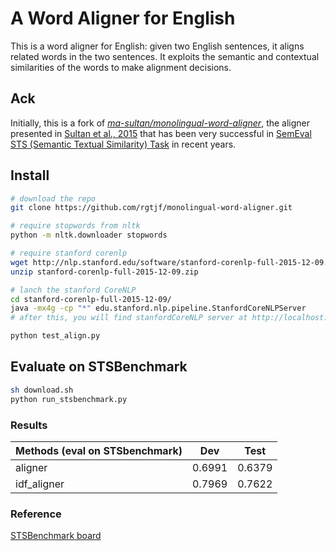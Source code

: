 # A Word Aligner for English

This is a word aligner for English: given two English sentences, it aligns related words in the two sentences. It exploits the semantic and contextual similarities of the words to make alignment decisions.


## Ack
Initially, this is a fork of <i>[ma-sultan/monolingual-word-aligner](https://github.com/ma-sultan/monolingual-word-aligner)</i>, the aligner presented in [Sultan et al., 2015](http://aclweb.org/anthology/S/S15/S15-2027.pdf) that has been very successful in [SemEval STS (Semantic Textual Similarity) Task](http://alt.qcri.org/semeval2017/task1/) in recent years.


## Install
```bash
# download the repo
git clone https://github.com/rgtjf/monolingual-word-aligner.git

# require stopwords from nltk
python -m nltk.downloader stopwords

# require stanford corenlp
wget http://nlp.stanford.edu/software/stanford-corenlp-full-2015-12-09.zip
unzip stanford-corenlp-full-2015-12-09.zip

# lanch the stanford CoreNLP
cd stanford-corenlp-full-2015-12-09/
java -mx4g -cp "*" edu.stanford.nlp.pipeline.StanfordCoreNLPServer
# after this, you will find stanfordCoreNLP server at http://localhost:9000/

python test_align.py
```

## Evaluate on STSBenchmark

```bash
sh download.sh
python run_stsbenchmark.py
```

### Results

| Methods (eval on STSbenchmark) | Dev    | Test   |
|--------------------------------|--------|--------|
| aligner                        | 0.6991 | 0.6379 |
| idf_aligner                    | 0.7969 | 0.7622 |


### Reference
[STSBenchmark board](http://ixa2.si.ehu.es/stswiki/index.php/STSbenchmark)
